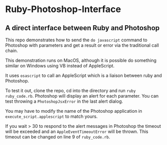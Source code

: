 # Ruby-Photoshop-Interface
## A direct interface between Ruby and Photoshop

This repo demonstrates how to send the `do javascript` command to Photoshop with parameters and get a result or error via the traditional call chain.

This demonstration runs on MacOS, although it is possible do something similar on Windows using VB instead of AppleScript.

It uses `osascript` to call an AppleScript which is a liaison between ruby and Photoshop.

To test it out, clone the repo, cd into the directory and run `ruby ruby_code.rb`. Photoshop will display an alert for each parameter. You can test throwing a `PhotoshopJsxError` in the last alert dialog.

You may have to modify the name of the Photoshop application in `execute_script.applescript` to match yours.

If you wait > 30 to respond to the alert messages in Photoshop the timeout will be exceeded and an `AppleEventTimeoutError` will be thrown. This timeout can be changed on line 9 of `ruby_code.rb`.
